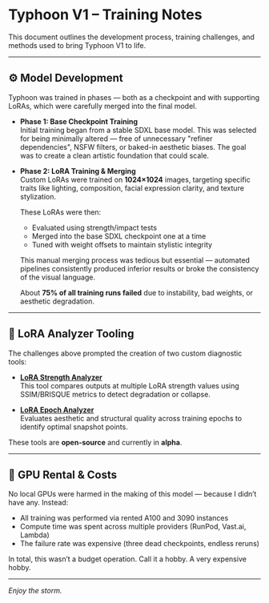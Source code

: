 # Typhoon V1 – Training Notes

This document outlines the development process, training challenges, and methods used to bring Typhoon V1 to life.

---

## ⚙️ Model Development

Typhoon was trained in phases — both as a checkpoint and with supporting LoRAs, which were carefully merged into the final model.

- **Phase 1: Base Checkpoint Training**  
  Initial training began from a stable SDXL base model. This was selected for being minimally altered — free of unnecessary "refiner dependencies", NSFW filters, or baked-in aesthetic biases. The goal was to create a clean artistic foundation that could scale.

- **Phase 2: LoRA Training & Merging**  
  Custom LoRAs were trained on **1024×1024** images, targeting specific traits like lighting, composition, facial expression clarity, and texture stylization.

  These LoRAs were then:
  - Evaluated using strength/impact tests
  - Merged into the base SDXL checkpoint one at a time
  - Tuned with weight offsets to maintain stylistic integrity

  This manual merging process was tedious but essential — automated pipelines consistently produced inferior results or broke the consistency of the visual language.

  About **75% of all training runs failed** due to instability, bad weights, or aesthetic degradation.

---

## 🧪 LoRA Analyzer Tooling

The challenges above prompted the creation of two custom diagnostic tools:

- [**LoRA Strength Analyzer**](https://github.com/Raxephion/loRA-Strength-Analyser)  
  This tool compares outputs at multiple LoRA strength values using SSIM/BRISQUE metrics to detect degradation or collapse.

- [**LoRA Epoch Analyzer**](https://github.com/Raxephion/loRA-Epoch-Analyser)  
  Evaluates aesthetic and structural quality across training epochs to identify optimal snapshot points.

These tools are **open-source** and currently in **alpha**.

---

## 💸 GPU Rental & Costs

No local GPUs were harmed in the making of this model — because I didn’t have any. Instead:

- All training was performed via rented A100 and 3090 instances
- Compute time was spent across multiple providers (RunPod, Vast.ai, Lambda)
- The failure rate was expensive (three dead checkpoints, endless reruns)

In total, this wasn’t a budget operation. Call it a hobby. A very expensive hobby.

---

*Enjoy the storm.*
